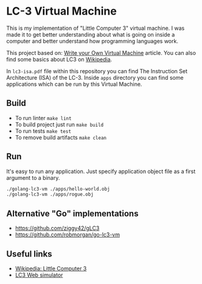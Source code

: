 # LC-3 Virtual Machine

This is my implementation of "Little Computer 3" virtual machine. I was made it to get better
understanding about what is going on inside a computer and better understand how programming languages work.

This project based on: [Write your Own Virtual Machine](https://justinmeiners.github.io/lc3-vm/) article.
You can also find some basics about LC3 on [Wikipedia](https://en.wikipedia.org/wiki/Little_Computer_3).

In `lc3-isa.pdf` file within this repository you can find The Instruction Set Architecture (ISA) of the LC-3.
Inside `apps` directory you can find some applications which can be run by this Virtual Machine.

## Build

- To run linter `make lint`
- To build project just run `make build`
- To run tests `make test`
- To remove build artifacts `make clean`

## Run

It's easy to run any application. Just specify application object file as a first argument to a binary.

```bash
./golang-lc3-vm ./apps/hello-world.obj
./golang-lc3-vm ./apps/rogue.obj
```

## Alternative "Go" implementations

- https://github.com/ziggy42/gLC3
- https://github.com/robmorgan/go-lc3-vm

## Useful links

- [Wikipedia: Little Computer 3](https://en.wikipedia.org/wiki/Little_Computer_3)
- [LC3 Web simulator](https://wchargin.github.io/lc3web/)
